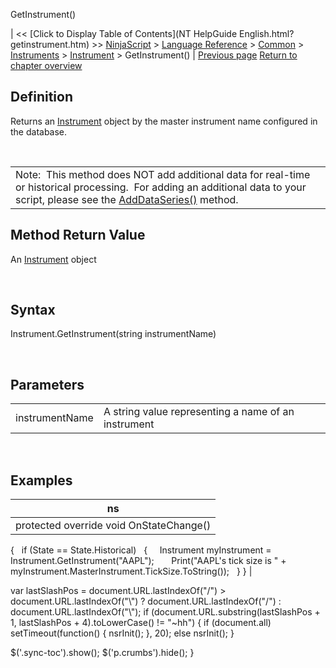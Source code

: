 ﻿










 


GetInstrument()







| &lt;&lt; [Click to Display Table of Contents](NT HelpGuide English.html?getinstrument.htm) &gt;&gt;
 [NinjaScript](ninjascript.htm) &gt; [Language Reference](language_reference_wip.htm) &gt; [Common](common.htm) &gt; [Instruments](instruments_ninjascript.htm) &gt; [Instrument](instrument.htm) &gt;
GetInstrument() | [Previous page](instrument_fullname.htm)
[Return to chapter overview](instrument.htm)










Definition
----------


Returns an [Instrument](instruments.htm) object by the master instrument name configured in the database.  


 




|  |
| --- |
| Note:  This method does NOT add additional data for real-time or historical processing.  For adding an additional data to your script, please see the  [AddDataSeries()](adddataseries.htm) method. |





Method Return Value
-------------------


An [Instrument](instrument.htm) object


 


Syntax
------


Instrument.GetInstrument(string instrumentName)


 


Parameters
----------




|  |  |
| --- | --- |
| instrumentName | A string value representing a name of an instrument |



 



Examples
--------




| ns |
| --- |
| protected override void OnStateChange()
{
   if (State == State.Historical)
   {
     Instrument myInstrument = Instrument.GetInstrument("AAPL");
 
     Print("AAPL's tick size is " + myInstrument.MasterInstrument.TickSize.ToString());
   }
} |






 
 var lastSlashPos = document.URL.lastIndexOf("/") &gt; document.URL.lastIndexOf("\\") ? document.URL.lastIndexOf("/") : document.URL.lastIndexOf("\\");
 if (document.URL.substring(lastSlashPos + 1, lastSlashPos + 4).toLowerCase() != "~hh") {
 if (document.all) setTimeout(function() {
 nsrInit();
 }, 20);
 else nsrInit();
 }
 
 
 $('.sync-toc').show();
 $('p.crumbs').hide();
 }
 
 
 



